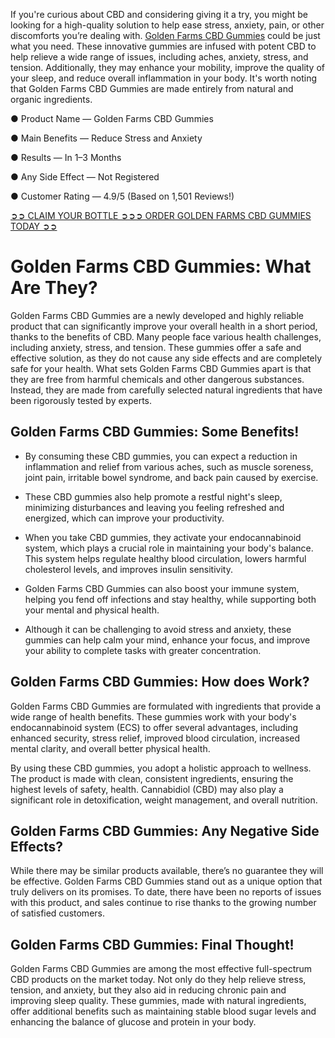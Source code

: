 If you're curious about CBD and considering giving it a try, you might be looking for a high-quality solution to help ease stress, anxiety, pain, or other discomforts you’re dealing with. [Golden Farms CBD Gummies](https://www.facebook.com/storegoldenfarmscbdgummies) could be just what you need. These innovative gummies are infused with potent CBD to help relieve a wide range of issues, including aches, anxiety, stress, and tension. Additionally, they may enhance your mobility, improve the quality of your sleep, and reduce overall inflammation in your body. It's worth noting that Golden Farms CBD Gummies are made entirely from natural and organic ingredients.

● Product Name — Golden Farms CBD Gummies

● Main Benefits — Reduce Stress and Anxiety

● Results — In 1–3 Months

● Any Side Effect — Not Registered

● Customer Rating — 4.9/5 (Based on 1,501 Reviews!)‍

[‍➲➲ CLAIM YOUR BOTTLE ➲➲➲ ORDER GOLDEN FARMS CBD GUMMIES TODAY ➲➲](https://farmscbdoil.com/golden-farms-cbd-gummies/)

# Golden Farms CBD Gummies: What Are They?

Golden Farms CBD Gummies are a newly developed and highly reliable product that can significantly improve your overall health in a short period, thanks to the benefits of CBD. Many people face various health challenges, including anxiety, stress, and tension. These gummies offer a safe and effective solution, as they do not cause any side effects and are completely safe for your health. What sets Golden Farms CBD Gummies apart is that they are free from harmful chemicals and other dangerous substances. Instead, they are made from carefully selected natural ingredients that have been rigorously tested by experts.

## Golden Farms CBD Gummies: Some Benefits!

- By consuming these CBD gummies, you can expect a reduction in inflammation and relief from various aches, such as muscle soreness, joint pain, irritable bowel syndrome, and back pain caused by exercise.

- These CBD gummies also help promote a restful night's sleep, minimizing disturbances and leaving you feeling refreshed and energized, which can improve your productivity.

- When you take CBD gummies, they activate your endocannabinoid system, which plays a crucial role in maintaining your body's balance. This system helps regulate healthy blood circulation, lowers harmful cholesterol levels, and improves insulin sensitivity.

- Golden Farms CBD Gummies can also boost your immune system, helping you fend off infections and stay healthy, while supporting both your mental and physical health.

- Although it can be challenging to avoid stress and anxiety, these gummies can help calm your mind, enhance your focus, and improve your ability to complete tasks with greater concentration.

## Golden Farms CBD Gummies: How does Work?

Golden Farms CBD Gummies are formulated with ingredients that provide a wide range of health benefits. These gummies work with your body's endocannabinoid system (ECS) to offer several advantages, including enhanced security, stress relief, improved blood circulation, increased mental clarity, and overall better physical health.

By using these CBD gummies, you adopt a holistic approach to wellness. The product is made with clean, consistent ingredients, ensuring the highest levels of safety, health. Cannabidiol (CBD) may also play a significant role in detoxification, weight management, and overall nutrition.

## Golden Farms CBD Gummies: Any Negative Side Effects?

While there may be similar products available, there’s no guarantee they will be effective. Golden Farms CBD Gummies stand out as a unique option that truly delivers on its promises. To date, there have been no reports of issues with this product, and sales continue to rise thanks to the growing number of satisfied customers.

## Golden Farms CBD Gummies: Final Thought!

Golden Farms CBD Gummies are among the most effective full-spectrum CBD products on the market today. Not only do they help relieve stress, tension, and anxiety, but they also aid in reducing chronic pain and improving sleep quality. These gummies, made with natural ingredients, offer additional benefits such as maintaining stable blood sugar levels and enhancing the balance of glucose and protein in your body.

